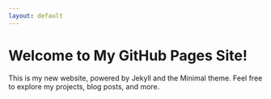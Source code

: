 ```yaml
---
layout: default
---
```




# Welcome to My GitHub Pages Site!

This is my new website, powered by Jekyll and the Minimal theme.
Feel free to explore my projects, blog posts, and more.

